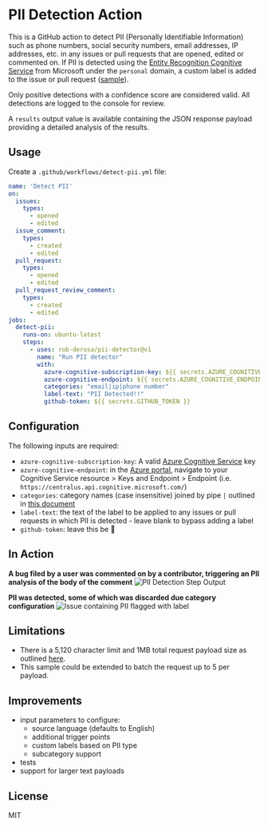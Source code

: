 # PII Detection Action 

This is a GitHub action to detect PII (Personally Identifiable Information) such as phone numbers, social security numbers, email addresses, IP addresses, etc. in any issues or pull requests that are opened, edited or commented on. If PII is detected using the [Entity Recognition Cognitive Service](https://docs.microsoft.com/en-us/azure/cognitive-services/text-analytics/named-entity-types?tabs=personal) from Microsoft under the `personal` domain, a custom label is added to the issue or pull request ([sample](https://github.com/rob-derosa/PiiDetectionAction/issues/11)).

Only positive detections with a confidence score are considered valid. All detections are logged to the console for review.

A `results` output value is available containing the JSON response payload providing a detailed analysis of the results.

## Usage

Create a `.github/workflows/detect-pii.yml` file:

```yaml
name: 'Detect PII'
on:
  issues:
    types:
      - opened
      - edited
  issue_comment:
    types:
      - created
      - edited
  pull_request:
    types:
      - opened
      - edited
  pull_request_review_comment:
    types:
      - created
      - edited
jobs:
  detect-pii:
    runs-on: ubuntu-latest
    steps:
      - uses: rob-derosa/pii-detector@v1
        name: "Run PII detector"
        with:
          azure-cognitive-subscription-key: ${{ secrets.AZURE_COGNITIVE_SUBSCRIPTION_KEY }}
          azure-cognitive-endpoint: ${{ secrets.AZURE_COGNITIVE_ENDPOINT }}
          categories: "email|ip|phone number"
          label-text: "PII Detected!!"
          github-token: ${{ secrets.GITHUB_TOKEN }}
```

## Configuration

The following inputs are required:

- `azure-cognitive-subscription-key`: A valid [Azure Cognitive Service](https://ms.portal.azure.com/#create/Microsoft.CognitiveServicesAllInOne) key
- `azure-cognitive-endpoint`: in the [Azure portal](https://portal.azure.com), navigate to your Cognitive Service resource > Keys and Endpoint > Endpoint (i.e. `https://centralus.api.cognitive.microsoft.com/`)
- `categories`: category names (case insensitive) joined by pipe `|` outlined in [this document](https://docs.microsoft.com/en-us/azure/cognitive-services/text-analytics/named-entity-types?tabs=personal)
- `label-text`: the text of the label to be applied to any issues or pull requests in which PII is detected - leave blank to bypass adding a label
- `github-token`: leave this be :metal:

## In Action

**A bug filed by a user was commented on by a contributor, triggering an PII analysis of the body of the comment**
![PII Detection Step Output](https://github.com/rob-derosa/PiiDetectionAction/blob/main/assets/pii_detection_action_output.png?raw=true)

**PII was detected, some of which was discarded due category configuration**
![Issue containing PII flagged with label](https://github.com/rob-derosa/PiiDetectionAction/blob/main/assets/pii_detection_issue_labeled.png?raw=true)


## Limitations

* There is a 5,120 character limit and 1MB total request payload size as outlined [here](https://docs.microsoft.com/en-us/azure/cognitive-services/text-analytics/concepts/data-limits?tabs=version-3).
* This sample could be extended to batch the request up to 5 per payload.

## Improvements

* input parameters to configure:
  * source language (defaults to English)
  * additional trigger points
  * custom labels based on PII type
  * subcategory support
* tests
* support for larger text payloads

## License

MIT
